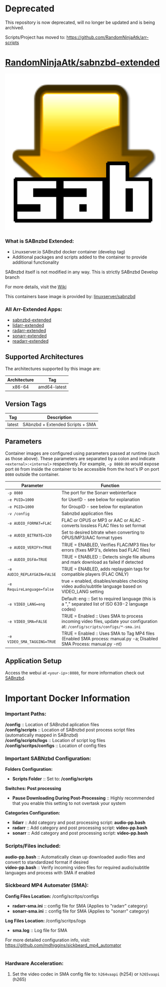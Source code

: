 # Deprecated

This repository is now deprecated, will no longer be updated and is being archived. 

Scripts/Project has moved to: https://github.com/RandomNinjaAtk/arr-scripts

# [RandomNinjaAtk/sabnzbd-extended](https://github.com/RandomNinjaAtk/docker-sabnzbd-extended)


[![sabnzbd](https://raw.githubusercontent.com/RandomNinjaAtk/unraid-templates/master/randomninjaatk/img/sabnzbd-icon.png)](https://sabnzbd.org/)

### What is SABnzbd Extended:

* Linuxserver.io SABnzbd docker container (develop tag)
* Additional packages and scripts added to the container to provide additional functionality

SABnzbd itself is not modified in any way. This is strictly SABnzbd Develop branch

For more details, visit the [Wiki](https://github.com/RandomNinjaAtk/docker-sabnzbd-extended/wiki)

This containers base image is provided by: [linuxserver/sabnzbd](https://github.com/linuxserver/docker-sabnzbd)


### All Arr-Extended Apps:
* [sabnzbd-extended](https://github.com/RandomNinjaAtk/docker-sabnzbd-extended)
* [lidarr-extended](https://github.com/RandomNinjaAtk/docker-lidarr-extended)
* [radarr-extended](https://github.com/RandomNinjaAtk/docker-radarr-extended)
* [sonarr-extended](https://github.com/RandomNinjaAtk/docker-sonarr-extended)
* [readarr-extended](https://github.com/RandomNinjaAtk/docker-readarr-extended)

## Supported Architectures

The architectures supported by this image are:

| Architecture | Tag |
| :----: | --- |
| x86-64 | amd64-latest |

## Version Tags

| Tag | Description |
| :----: | --- |
| latest | SAbnzbd + Extended Scripts + SMA |

## Parameters

Container images are configured using parameters passed at runtime (such as those above). These parameters are separated by a colon and indicate `<external>:<internal>` respectively. For example, `-p 8080:80` would expose port `80` from inside the container to be accessible from the host's IP on port `8080` outside the container.

| Parameter | Function |
| --- | --- |
| `-p 8080` | The port for the Sonarr webinterface |
| `-e PUID=1000` | for UserID - see below for explanation |
| `-e PGID=1000` | for GroupID - see below for explanation |
| `-v /config` | Sabnzbd application files |
| `-e AUDIO_FORMAT=FLAC` | FLAC or OPUS or MP3 or AAC or ALAC - converts lossless FLAC files to set format |
| `-e AUDIO_BITRATE=320` | Set to desired bitrate when converting to OPUS/MP3/AAC format types |
| `-e AUDIO_VERIFY=TRUE` | TRUE = ENABLED, Verifies FLAC/MP3 files for errors (fixes MP3's, deletes bad FLAC files) |
| `-e AUDIO_DSFA=TRUE` | TRUE = ENABLED :: Detects single file albums and mark download as failed if detected |
| `-e AUDIO_REPLAYGAIN=FALSE` | TRUE = ENABLED, adds replaygain tags for compatible players (FLAC ONLY) |
| `-e RequireLanguage=false` | true = enabled, disables/enables checking video audio/subtitle language based on VIDEO_LANG setting |
| `-e VIDEO_LANG=eng` | Default: eng :: Set to required language (this is a "," separated list of ISO 639-2 language codes) |
| `-e VIDEO_SMA=FALSE` | TRUE = Enabled :: Uses SMA to process incoming video files, update your configuration at: `/config/scripts/configs/*-sma.ini` |
| `-e VIDEO_SMA_TAGGING=TRUE` | TRUE = Enabled :: Uses SMA to Tag MP4 files (Enabled SMA process: manual.py -a; Disabled SMA Process: manual.py -nt) |

## Application Setup

Access the webui at `<your-ip>:8080`, for more information check out [SABnzbd](https://sabnzbd.org/).

# Important Docker Information
### Important Paths:
<strong>/config</strong> :: Location of SABnzbd aplication files<br/>
<strong>/config/scripts</strong> :: Location of SABnzbd post process script files (automatically mapped in SABnzbd)<br/>
<strong>/config/scripts/logs</strong> :: Location of script log files<br/>
<strong>/config/scritps/configs</strong> :: Location of config files<br/>

### Important SABNzbd Configuration:
<strong>Folders Configuration:</strong><br/>
* <strong>Scripts Folder</strong> :: Set to: <strong>/config/scripts</strong><br/>

<strong>Switches: Post processing </strong><br/>
* <strong>Pause Downloading During Post-Processing</strong> :: Highly recommended that you enable this setting to not overtask your system<br/>

<strong>Categories Configuration:</strong><br/>
* <strong>lidarr</strong> :: Add category and post processing script: <strong>audio-pp.bash</strong><br/>
* <strong>radarr</strong> :: Add category and post processing script: <strong>video-pp.bash</strong><br/>
* <strong>sonarr</strong> :: Add category and post processing script: <strong>video-pp.bash</strong><br/>

### Scripts/Files included:
<strong>audio-pp.bash</strong> :: Automatically clean up downloaded audio files and convert to standardized format if desired<br/>
<strong>video-pp.bash</strong> :: Verify incoming video files for required audio/subtitle languages and process with SMA if enabled<br/>
### Sickbeard MP4 Automater (SMA):
<strong>Config Files Location:</strong> /config/scritps/configs<br/>
* <strong>radarr-sma.ini</strong> :: config file for SMA (Applies to "radarr" category)
* <strong>sonarr-sma.ini</strong> :: config file for SMA (Applies to "sonarr" category)

<strong>Log Files Location:</strong> /config/scritps/logs<br/>
* <strong>sma.log</strong> :: Log file for SMA

For more detailed configuration info, visit: https://github.com/mdhiggins/sickbeard_mp4_automator<br/><br/>
### Hardware Acceleration:
1. Set the video codec in SMA config file to: `h264vaapi` (h254) or `h265vaapi` (h265)
